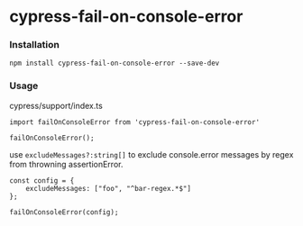 # cypress-fail-on-console-error

### Installation

`npm install cypress-fail-on-console-error --save-dev`

### Usage

cypress/support/index.ts

```
import failOnConsoleError from 'cypress-fail-on-console-error'

failOnConsoleError();
```

use `excludeMessages?:string[]` to exclude console.error messages by regex from throwning assertionError.

```
const config = {
    excludeMessages: ["foo", "^bar-regex.*$"]
};

failOnConsoleError(config);
```
